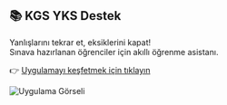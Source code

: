 ## 📚 KGS YKS Destek

Yanlışlarını tekrar et, eksiklerini kapat!  
Sınava hazırlanan öğrenciler için akıllı öğrenme asistanı.

👉 [Uygulamayı keşfetmek için tıklayın](https://kgs.infinityfreeapp.com/products/kgs-yks-destek/index.html)

![Uygulama Görseli]([https://kgs.infinityfreeapp.com/products/kgs-yks-destek/assets/img/cards-4.png](https://kgs.infinityfreeapp.com/products/kgs-yks-destek/assets/img/phone_2.png))


